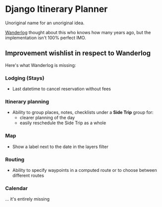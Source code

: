 # Django Itinerary Planner
Unoriginal name for an unoriginal idea.

[Wanderlog](https://wanderlog.com) thought about this who knows how many years ago,
but the implementation isn't 100% perfect IMO.

## Improvement wishlist in respect to Wanderlog
Here's what Wanderlog is missing:

### Lodging (Stays)
* Last datetime to cancel reservation without fees

### Itinerary planning
* Ability to group places, notes, checklists under a **Side Trip** group
  for:
  * clearer planning of the day
  * easily reschedule the Side Trip as a whole

### Map
* Show a label next to the date in the layers filter

### Routing
* Ability to specify waypoints in a computed route
  or to choose between different routes

### Calendar
... it's entirely missing

